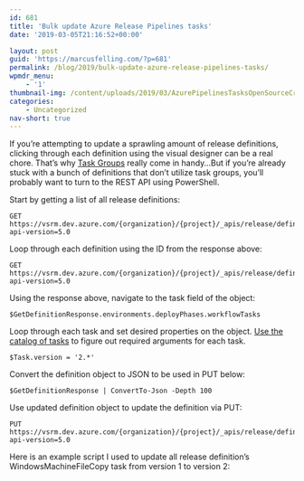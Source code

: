 ```yaml
---
id: 681
title: 'Bulk update Azure Release Pipelines tasks'
date: '2019-03-05T21:16:52+00:00'

layout: post
guid: 'https://marcusfelling.com/?p=681'
permalink: /blog/2019/bulk-update-azure-release-pipelines-tasks/
wpmdr_menu:
    - '1'
thumbnail-img: /content/uploads/2019/03/AzurePipelinesTasksOpenSourceCrossPlatform.png
categories:
    - Uncategorized
nav-short: true
---
```



If you’re attempting to update a sprawling amount of release definitions, clicking through each definition using the visual designer can be a real chore. That’s why [Task Groups](https://docs.microsoft.com/en-us/azure/devops/pipelines/library/task-groups?view=azure-devops) really come in handy…But if you’re already stuck with a bunch of definitions that don’t utilize task groups, you’ll probably want to turn to the REST API using PowerShell.

Start by getting a list of all release definitions:

```
GET https://vsrm.dev.azure.com/{organization}/{project}/_apis/release/definitions?api-version=5.0
```

Loop through each definition using the ID from the response above:

```
GET https://vsrm.dev.azure.com/{organization}/{project}/_apis/release/definitions/{definitionId}?api-version=5.0
```

Using the response above, navigate to the task field of the object:

```
$GetDefinitionResponse.environments.deployPhases.workflowTasks
```

Loop through each task and set desired properties on the object. [Use the catalog of tasks](https://docs.microsoft.com/en-us/azure/devops/pipelines/tasks/?view=azure-devops) to figure out required arguments for each task.

```
$Task.version = '2.*'
```

Convert the definition object to JSON to be used in PUT below:

```
$GetDefinitionResponse | ConvertTo-Json -Depth 100
```

Use updated definition object to update the definition via PUT:

```
PUT https://vsrm.dev.azure.com/{organization}/{project}/_apis/release/definitions?api-version=5.0
```

Here is an example script I used to update all release definition’s WindowsMachineFileCopy task from version 1 to version 2:

<script src="https://gist.github.com/MarcusFelling/8133b371db63abce8a88ce79d04e3f65.js"></script>